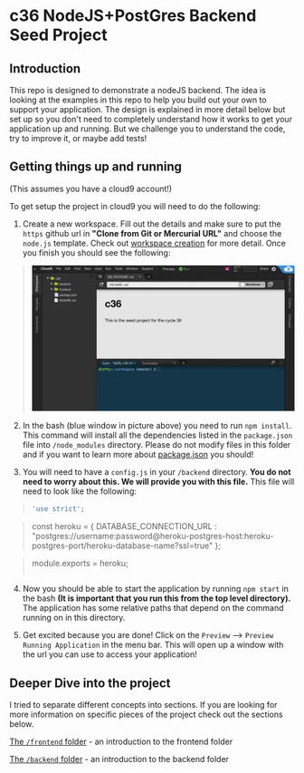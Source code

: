 # c36 NodeJS+PostGres Backend Seed Project

## Introduction

This repo is designed to demonstrate a nodeJS backend. The idea is looking at the examples in this repo to help you build out your own to support your application. The design is explained in more detail below but set up so you don't need to completely understand how it works to get your application up and running. But we challenge you to understand the code, try to improve it, or maybe add tests!

## Getting things up and running
(This assumes you have a cloud9 account!)

To get setup the project in cloud9 you will need to do the following:

1. Create a new workspace. Fill out the details and make sure to put the `https` github url in **"Clone from Git or Mercurial URL"** and choose the `node.js` template. Check out [workspace creation](docs/images/creating_a_workspace) for more detail. Once you finish you should see the following:

  > ![Fill this out!](docs/images/created_workspace.png)

2. In the bash (blue window in picture above) you need to run `npm install`. This command will install all the dependencies listed in the `package.json` file into `/node_modules` directory. Please do not modify files in this folder and if you want to learn more about [package.json](https://docs.nodejitsu.com/articles/getting-started/npm/what-is-the-file-package-json) you should!

3. You will need to have a `config.js` in your `/backend` directory. **You do not need to worry about this. We will provide you with this file.** This file will need to look like the following:

  > ```javascript
  > 'use strict';

  > const heroku = {
  >    DATABASE_CONNECTION_URL : "postgres://username:password@heroku-postgres-host:heroku-postgres-port/heroku-database-name?ssl=true"
  > };

  > module.exports = heroku;
  > ```

4. Now you should be able to start the application by running `npm start` in the bash **(It is important that you run this from the top level directory).** The application has some relative paths that depend on the command running on in this directory.

5. Get excited because you are done! Click on the `Preview` --> `Preview Running Application` in the menu bar. This will open up a window with the url you can use to access your application!


## Deeper Dive into the project

I tried to separate different concepts into sections. If you are looking for more information on specific pieces of the project check out the sections below.

[The `/frontend` folder]('docs/frontend.md')
\- an introduction to the frontend folder

[The `/backend` folder]('docs/backend.md')
\- an introduction to the backend folder
